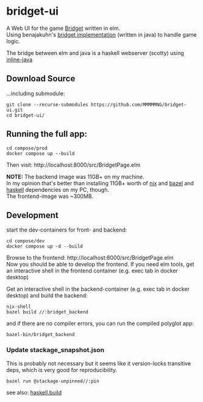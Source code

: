 # bridget-ui
A  Web UI for the game [Bridget](https://boardgamegeek.com/boardgame/286904/bridget) written in elm.  
Using benajakuhn's [bridget implementation](https://github.com/benajakuhn/wodsBridget) (written in java) to handle game logic.

The bridge between elm and java is a haskell webserver (scotty) using [inline-java](https://github.com/tweag/inline-java)

## Download Source
...including submodule:
```shell
git clone --recurse-submodules https://github.com/MMMMMNG/bridget-ui.git
cd bridget-ui/
```

## Running the full app:
```shell
cd compose/prod
docker compose up --build
```
Then visit: http://localhost:8000/src/BridgetPage.elm  


**NOTE:** The backend image was 11GB+ on my machine.  
In my opinion that's better than installing 11GB+ worth of [nix](https://nixos.org/) and [bazel](https://bazel.build/) and [haskell](https://www.haskell.org/) dependencies on my PC, though.  
The frontend-image was ~300MB.

## Development
start the dev-containers for front- and backend:
```shell
cd compose/dev
docker compose up -d --build
```
Browse to the frontend: http://localhost:8000/src/BridgetPage.elm  
Now you should be able to develop the frontend. If you need elm tools, get an interactive shell in the frontend container (e.g. exec tab in docker desktop) 

Get an interactive shell in the backend-container (e.g. exec tab in docker desktop) and build the backend:
```shell
nix-shell
bazel build //:bridget_backend
```
and if there are no compiler errors, you can run the compiled polyglot app:
```shell
bazel-bin/bridget_backend
```
### Update stackage_snapshot.json
This is probably not necessary but it seems like it version-locks transitive deps, which is very good for reproducibility.
```shell
bazel run @stackage-unpinned//:pin
```
see also: [haskell.build](https://release.api.haskell.build/haskell/cabal#stack_snapshot)